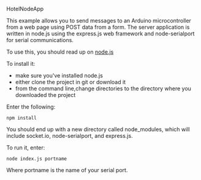 HotelNodeApp

This example allows you to send messages to an Arduino microcontroller
from a web page using POST data from a form. The server application
is written in node.js using the express.js web framework and node-serialport
for serial communications.

To use this, you should read up on <a href="nodejs.org">node.js</a>

To install it:
* make sure you've installed node.js
* either clone the project in git or download it
* from the command line,change directories to the directory where you downloaded the project

Enter the following:

	npm install 

You should end up with a new directory called node_modules, which will include socket.io, node-serialport, and express.js.

To run it, enter:

	node index.js portname
	
Where portname is the name of your serial port.
